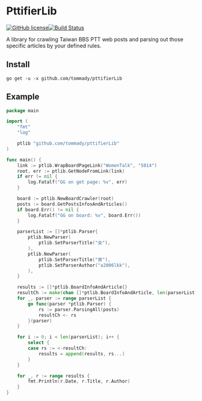 # PttifierLib

[![GitHub license](https://img.shields.io/badge/license-MIT-blue.svg)](https://github.com/tommady/pttifierLib/blob/master/LICENSE)[![Build Status](https://travis-ci.org/tommady/pttifierLib.svg?branch=master)](https://travis-ci.org/tommady/pttifierLib)

A library for crawling Taiwan BBS PTT web posts and parsing out those specific articles by your defined rules.

## Install
    go get -u -x github.com/tommady/pttifierLib

## Example
```go
package main

import (
	"fmt"
	"log"

	ptlib "github.com/tommady/pttifierLib"
)

func main() {
	link := ptlib.WrapBoardPageLink("WomenTalk", "5014")
	root, err := ptlib.GetNodeFromLink(link)
	if err != nil {
		log.Fatalf("GG on get page: %v", err)
	}

	board := ptlib.NewBoardCrawler(root)
	posts := board.GetPostsInfosAndArticles()
	if board.Err() != nil {
		log.Fatalf("GG on board: %v", board.Err())
	}

	parserList := []*ptlib.Parser{
		ptlib.NewParser(
			ptlib.SetParserTitle("女"),
		),
		ptlib.NewParser(
			ptlib.SetParserTitle("男"),
			ptlib.SetParserAuthor("a2006lkk"),
		),
	}

	results := []*ptlib.BoardInfoAndArticle{}
	resultCh := make(chan []*ptlib.BoardInfoAndArticle, len(parserList))
	for _, parser := range parserList {
		go func(parser *ptlib.Parser) {
			rs := parser.ParsingAll(posts)
			resultCh <- rs
		}(parser)
	}

	for i := 0; i < len(parserList); i++ {
		select {
		case rs := <-resultCh:
			results = append(results, rs...)
		}
	}

	for _, r := range results {
		fmt.Println(r.Date, r.Title, r.Author)
	}
}

```
